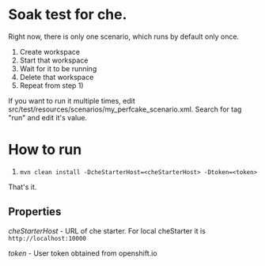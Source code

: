 # Soak test for che.
Right now, there is only one scenario, which runs by default only once.

1) Create workspace
2) Start that workspace
3) Wait for it to be running
4) Delete that workspace
5) Repeat from step 1)

If you want to run it multiple times, edit src/test/resources/scenarios/my_perfcake_scenario.xml. Search for tag "run" and edit it's  value.

# How to run

1) `mvn clean install -DcheStarterHost=<cheStarterHost> -Dtoken=<token>`

That's it.

## Properties

_cheStarterHost_ - URL of che starter. For local cheStarter it is `http://localhost:10000`

_token_ - User token obtained from openshift.io

